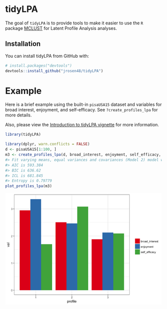 
<!-- README.md is generated from README.Rmd. Please edit that file -->
tidyLPA
=======

The goal of `tidyLPA` is to provide tools to make it easier to use the `R` package [MCLUST](http://www.stat.washington.edu/mclust/) for Latent Profile Analysis analyses.

Installation
------------

You can install tidyLPA from GitHub with:

``` r
# install.packages("devtools")
devtools::install_github("jrosen48/tidyLPA")
```

Example
=======

Here is a brief example using the built-in `pisaUSA15` dataset and variables for broad interest, enjoyment, and self-efficacy. See `?create_profiles_lpa` for more details.

Also, please view the [Introduction to tidyLPA vignette](https://jrosen48.github.io/tidyLPA/articles/Introduction_to_tidyLPA.html) for more information.

``` r
library(tidyLPA)
```

``` r
library(dplyr, warn.conflicts = FALSE)
d <- pisaUSA15[1:100, ]
m3 <- create_profiles_lpa(d, broad_interest, enjoyment, self_efficacy, n_profiles = 3, model = 2)
#> Fit varying means, equal variances and covariances (Model 2) model with 3 profiles.
#> AIC is 593.384
#> BIC is 636.62
#> ICL is 681.845
#> Entropy is 0.79779
plot_profiles_lpa(m3)
```

![](README-unnamed-chunk-3-1.png)
